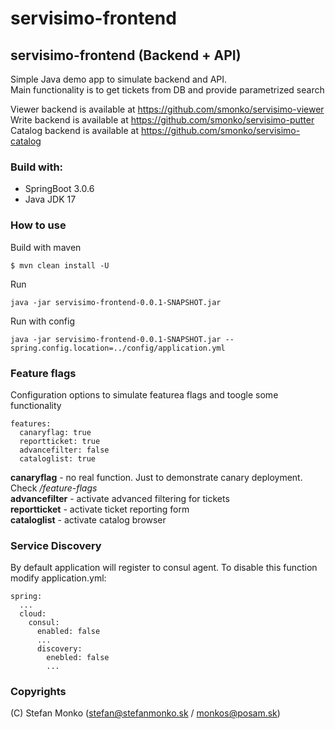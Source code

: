# servisimo-frontend  

## servisimo-frontend (Backend + API)  

Simple Java demo app to simulate backend and API.  
Main functionality is to get tickets from DB and provide parametrized search  

Viewer backend is available at https://github.com/smonko/servisimo-viewer  
Write backend is available at https://github.com/smonko/servisimo-putter  
Catalog backend is available at https://github.com/smonko/servisimo-catalog  

### Build with:  
- SpringBoot 3.0.6  
- Java JDK 17  

### How to use  

Build with maven  
```
$ mvn clean install -U 
```

Run  
```
java -jar servisimo-frontend-0.0.1-SNAPSHOT.jar
```

Run with config  
```
java -jar servisimo-frontend-0.0.1-SNAPSHOT.jar --spring.config.location=../config/application.yml
```

### Feature flags  
Configuration options to simulate featurea flags and toogle some functionality  

```
features:
  canaryflag: true
  reportticket: true
  advancefilter: false
  cataloglist: true
```

**canaryflag** - no real function. Just to demonstrate canary deployment. Check */feature-flags*  
**advancefilter** - activate advanced filtering for tickets  
**reportticket** - activate ticket reporting form  
**cataloglist** - activate catalog browser  

### Service Discovery  
By default application will register to consul agent. To disable this function modify application.yml:  
```
spring:
  ...
  cloud:
    consul:
      enabled: false
      ...
      discovery:
        enebled: false
        ...
```


### Copyrights  
(C) Stefan Monko (stefan@stefanmonko.sk / monkos@posam.sk)  